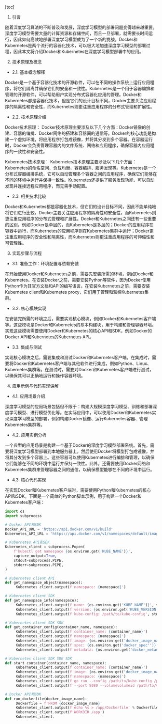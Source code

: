 
[toc]                    
                
                
1. 引言

随着深度学习算法的不断普及和发展，深度学习模型的部署问题变得越来越重要。深度学习模型需要大量的计算资源和存储空间，而且一旦部署，就需要长时间运行，因此如何高效地部署深度学习模型成为了一个新的挑战。Docker和Kubernetes是两个流行的容器化技术，可以极大地加速深度学习模型的部署过程，因此本文将介绍Docker和Kubernetes在深度学习模型部署中的应用。

2. 技术原理及概念

- 2.1. 基本概念解释

Docker是一个基于容器化技术的开源软件，可以在不同的操作系统上运行应用程序，将它们隔离并确保它们的安全和一致性。Kubernetes是一个用于容器编排和管理的开源软件，可以帮助用户实现分布式容器化应用的管理。Docker和Kubernetes都是容器化技术，但是它们的设计目标不同，Docker主要关注应用程序的隔离性和安全性，而Kubernetes则更注重应用程序的分布式管理和扩展性。

- 2.2. 技术原理介绍

Docker技术原理：
Docker技术原理主要涉及以下几个方面：Docker镜像的创建、容器的编排、Docker网络的搭建和容器间的通信等。Docker的核心功能是构建一个虚拟环境，将应用程序打包成镜像，并将其分发到多个容器。在容器运行时，Docker会负责管理容器内的文件系统、网络和应用程序，确保容器内应用程序的一致性和安全性。

Kubernetes技术原理：
Kubernetes技术原理主要涉及以下几个方面：Kubernetes的命名空间、负载均衡、容器编排、服务发现等。Kubernetes是一个分布式容器编排系统，它可以自动管理多个容器之间的应用程序，确保它们能够在不同的环境中运行并保持一致性。Kubernetes还提供了服务发现功能，可以自动发现并连接远程应用程序，而无需手动配置。

- 2.3. 相关技术比较

Docker和Kubernetes都是容器化技术，但它们的设计目标不同，因此不能单纯地将它们进行比较。Docker主要关注应用程序的隔离性和安全性，而Kubernetes则更注重应用程序的分布式管理和扩展性。Docker和Kubernetes之间还有一些重要的区别，例如Docker是单层的，而Kubernetes是多层的；Docker的应用程序在容器中运行，而Kubernetes的应用程序则在Kubernetes集群中运行；Docker更注重应用程序的安全性和隔离性，而Kubernetes则更注重应用程序的可伸缩性和可管理性。

3. 实现步骤与流程

- 3.1. 准备工作：环境配置与依赖安装

在开始使用Docker和Kubernetes之前，需要先安装所需的环境，例如Docker和Kubernetes。在安装Docker之前，需要安装Python等软件，因为Docker使用Python作为其官方文档和API的编写语言。在安装Kubernetes之前，需要安装Kubernetes client和Kubernetes proxy，它们用于管理和监控Kubernetes集群。

- 3.2. 核心模块实现

在安装完所需的环境之后，需要实现核心模块，例如Docker和Kubernetes客户端等。这些模块是Docker和Kubernetes的基本构建块，用于构建和管理容器环境。实现这些模块需要使用Docker和Kubernetes的核心API和SDK，例如Docker的Docker API和Kubernetes的Kubernetes API。

- 3.3. 集成与测试

实现核心模块之后，需要集成和测试Docker和Kubernetes客户端。在集成时，需要将Docker和Kubernetes客户端与其他软件进行集成，例如Python、Linux、Kubernetes集群等。在测试时，需要对Docker和Kubernetes客户端进行测试，以确保其可以正确地运行和操作容器环境。

4. 应用示例与代码实现讲解

- 4.1. 应用场景介绍

深度学习模型的应用场景包括但不限于：构建大规模深度学习模型、训练和部署深度学习模型、进行模型优化等。在实际应用中，可以使用Docker和Kubernetes实现深度学习模型的部署，例如构建Docker镜像、运行Kubernetes容器、管理Kubernetes集群等。

- 4.2. 应用实例分析

一个典型的应用场景是构建一个基于Docker的深度学习模型部署系统。首先，需要将深度学习模型部署到本地服务器上，然后使用Docker将模型打包成镜像，并将其分发到多个容器上。这些容器可以使用Kubernetes进行编排和管理，以确保它们能够在不同的环境中运行并保持一致性。此外，还需要使用Docker网络和Kubernetes集群来管理容器之间的通信，以确保模型能够在不同的环境中运行。

- 4.3. 核心代码实现

在实现Docker和Kubernetes客户端时，需要使用Python和Kubernetes的核心API和SDK。下面是一个简单的Python脚本示例，用于构建一个Docker和Kubernetes客户端：
```python
import os
import subprocess

# Docker API和SDK
Docker_API_URL = 'https://api.docker.com/v1/build'
Kubernetes_API_URL = 'https://api.docker.com/v1/namespaces/default/images'

# Kubernetes API和SDK
Kubernetes_client = subprocess.Popen(
    f'kubectl get namespace {os.environ.get('KUBE_NAME')}',
    capture_output=True,
    stdout=subprocess.PIPE,
    stderr=subprocess.PIPE,
)

# Kubernetes client API
def get_namespace_object(namespace):
     Kubernetes_client.output(f'namespace: {namespace}')

# Kubernetes client SDK
def get_namespace_info(namespace):
     Kubernetes_client.output(f'name: {os.environ.get('KUBE_NAME')}', stderr=subprocess.PIPE)
     Kubernetes_client.output(f'version: {os.environ.get('KUBE_VERSION')}', stderr=subprocess.PIPE)
     Kubernetes_client.output(f'kube-config: /path/to/kube-config', stderr=subprocess.PIPE)

# Kubernetes client SDK SDK
def get_container_config(container_name, namespace):
     Kubernetes_client.output(f'container_name: {container_name}')
     Kubernetes_client.output(f'namespace: {namespace}')
     Kubernetes_client.output(f'image: {os.environ.get('docker_image_name')}', stderr=subprocess.PIPE)
     Kubernetes_client.output(f'spec: {os.environ.get('docker_spec'')}', stderr=subprocess.PIPE)
     Kubernetes_client.output(f'metadata: {os.environ.get('docker_metadata'')}', stderr=subprocess.PIPE)

# Kubernetes client SDK SDK SDK
def start_container(container_name, namespace):
     Kubernetes_client.output(f'container_name: {container_name}')
     Kubernetes_client.output(f'image: {os.environ.get('docker_image_name')}', stderr=subprocess.PIPE)
     Kubernetes_client.output(f'namespace: {namespace}')
     Kubernetes_client.output(f'go run --config /path/to/kube-config /path/to/app.go')
     Kubernetes_client.output(f'--port 8080 --volumevolumeid /path/to/volume1 --volume mount --bind /path/to/volume1 /app:/app')

# Docker API和SDK
def run_dockerfile(docker_image_name):
     Dockerfile = f'FROM {docker_image_name}'
     Kubernetes_client.output(f'echo %s > /app/Dockerfile' % Dockerfile)
     Kubernetes_client.output(f'WORKDIR /app')
     Kubernetes_client.

